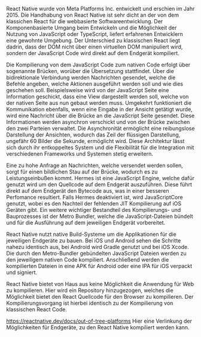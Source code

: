React Native wurde von Meta Platforms Inc. entwickelt und erschien im Jahr 2015. Die Handhabung von React Native ist sehr dicht an der von dem klassichen React für die webbasierte Softwareentwicklung. Der Komponenbasierte Umgang beim Entwickeln und die Möglichkeit der Nutzung von JavaScript oder TypeScript, liefert erfahrenen Entwicklern eine gewohnte Umgebung. Der Unterschied zu klassischen React liegt dadrin, dass der DOM nicht über einen virtuellen DOM manipuliert wird, sondern der JavaScript Code wird direkt auf dem Endgerät kompiliert. 

Die Kompilierung von dem JavaScript Code zum nativen Code erfolgt über sogenannte Brücken, worüber die Übersetzung stattfindet. Über die bidirektionale Verbindung werden Nachrichten gesendet, welche die Befehle angeben, welche Aktionen ausgeführt werden soll und wie dies geschehen soll. Beispielsweise wird von der JavaScript Seite eine Information geschickt, dass eine View dargestellt werden soll, welche von der nativen Seite aus nun gebaut werden muss. Umgekehrt funktioniert die Kommunikation ebenfalls, wenn eine Eingabe in der Ansicht getätigt wurde, wird eine Nachricht über die Brücke an die JavaScript Seite gesendet. Diese Informationen werden asynchron verschickt und von der Brücke zwischen den zwei Parteien verwaltet. Die Asynchronität ermöglicht eine reibungslose Darstellung der Ansichten, wodurch das Zeil der flüssigen Darstellung, ungefähr 60 Bilder die Sekunde, ermöglicht wird. Diese Architektur lässt sich durch ihr entkoppeltes System und die Flexibilität für die Integration mit verschiedenen Frameworks und Systemen stetig erweitern. 

Eine zu hohe Anfrage an Nachrichten, welche versendet werden sollen, sorgt für einen bildlichen Stau auf der Brücke, wodurch es zu Leistungseinbußen kommt. Hermes ist eine JavaScript Engine, welche dafür genutzt wird um den Quellcode auf dem Endgerät auszuführen. Diese führt direkt auf dem Endgerät den Bytecode aus, was in einer besseren Perfomance resultiert. Falls Hermes deaktiviert ist, wird JavaScriptCore genutzt, wobei es den Nachteil der fehlenden JIT Kompilierung auf iOS Geräten gibt. Ein weitere wichtiger Bestandteil des Kompilierungs- und Bauprozesses ist der Metro Bundler, welche die JavaScript-Dateien bündelt und für die Ausführung auf dem jeweiligen Endgerät vorbereitet.

React Native nutzt native Build-Systeme um die Applikationen für die jeweiligen Endgeräte zu bauen. Bei iOS und Android sehen die Schritte nahezu identisch aus, bei Android wird Gradle genutzt und bei iOS Xcode. Die durch den Metro-Bundler gebündelten JavaScript Dateien werden zu den jeweiligem nativen Code kompiliert. Anschließend werden die kompilierten Dateien in eine APK für Android oder eine IPA für iOS verpackt und signiert.

React Native bietet von Haus aus keine Möglichkeit die Anwendung für Web zu kompilieren. Hier wird ein Repository hinzugezogen, welches die Möglichkeit bietet den React Quellcode für den Browser zu kompilieren. Der Kompilierungsvorgang ist hierbei identisch zu der Kompilierung von klassischen React Code. 

https://reactnative.dev/docs/out-of-tree-platforms Hier eine Verlinkung der Möglichkeiten für Endgeräte, zu den React Native kompiliert werden kann.